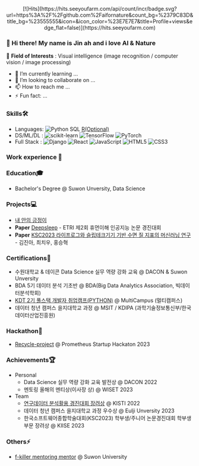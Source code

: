 <div align=center>
[![Hits](https://hits.seeyoufarm.com/api/count/incr/badge.svg?url=https%3A%2F%2Fgithub.com%2Faifornature&count_bg=%2379C83D&title_bg=%23555555&icon=&icon_color=%23E7E7E7&title=Profile+views&edge_flat=false)](https://hits.seeyoufarm.com)
</div>

### 👋 Hi there! My name is Jin ah and i love AI & Nature
👀 **Field of Interests** : Visual intelligence (image recognition / computer vision / image processing)
- 🌱 I’m currently learning ...
- 💞️ I’m looking to collaborate on ...
- 📫 How to reach me ...
- ⚡ Fun fact: ...

### Skills🛠️
- Languages: ![Python](https://img.shields.io/badge/Python-3776AB?style=flat&logo=python&logoColor=white) SQL [R(Optional)](https://img.shields.io/badge/R-276DC3?style=flat&logo=R&logoColor=white)
- DS/ML/DL : ![scikit-learn](https://img.shields.io/badge/sklearn-276DC3?style=flat&logo=R&logoColor=white) ![TensorFlow](https://img.shields.io/badge/TensorFlow-FF6F00?style=flat&logo=TensorFlow&logoColor=white) ![PyTorch](https://img.shields.io/badge/Pytorch-EE4C2C?style=flat&logo=Pytorch&logoColor=white)
- Full Stack : ![Django](https://img.shields.io/badge/Django-092E20?style=flat&logo=Django&logoColor=white) ![React](https://img.shields.io/badge/React-61DAFB?style=flat&logo=React&logoColor=white) ![JavaScript](https://img.shields.io/badge/JavaScript-F7DF1E?style=flat&logo=JavaScript&logoColor=white) ![HTML5](https://img.shields.io/badge/HTML5-E34F26?style=flat&logo=HTML5&logoColor=white) ![CSS3](https://img.shields.io/badge/CSS3-1572B6?style=flat&logo=CSS3&logoColor=white) 

### Work experience 👔

### Education🎓
- Bachelor's Degree @ Suwon Unversity, Data Science

### Projects💻
- [내 안의 긍정이](https://github.com/Dreamofheaven/inside_log)
- **Paper** [Deepsleep](https://github.com/whatareyoudoingz/ETRI-lifelog-data-project) - ETRI 제2회 휴먼이해 인공지능 논문 경진대회
- **Paper** [KSC2023 라이프로그와 슬립테크기기 기반 수면 질 지표의 머신러닝 연구](https://github.com/whatareyoudoingz/DeepSleep_project) - 김진아, 최치우, 홍승혁
### Certifications📜
- 수원대학교 & 데이콘 Data Science 실무 역량 강화 교육 @ DACON & Suwon Unversity 
- BDA 5기 데이터 분석 기초반 @ BDA(Big Data Analytics Association, 빅데이터분석학회) 
- [KDT 2기 풀스택](https://github.com/whatareyoudoingz/TIL)[ 개발자 취업캠프(PYTHON)](https://github.com/whatareyoudoingz/TIL_for_Backend) @ MultiCampus (멀티캠퍼스) 
- 데이터 청년 캠퍼스 을지대학교 과정 @ MSIT / KDIPA (과학기술정보통신부/한국데이터산업진흥원)
  
### Hackathon🌱
- [Recycle-project](https://github.com/Recycle-detection/recycle-project) @ Prometheus Startup Hackaton 2023
  
### Achievements🏆
- Personal
  - Data Science 실무 역량 강화 교육 발전상 @ DACON 2022
  - 멘토링 올해의 멘티상(이사장 상) @ WISET 2023
- Team
  - [연구데이터 분석활용 경진대회 장려상](https://github.com/Data-analysis-utilization-contest) @ KISTI 2022
  - 데이터 청년 캠퍼스 을지대학교 과정 우수상 @ Eulji Unversity 2023
  - 한국소프트웨어종합학술대회(KSC2023) 학부생/주니어 논문경진대회 학부생 부문 장려상 @ KIISE 2023
   
### Others⚡
- [f-killer mentoring mentor](https://github.com/whatareyoudoingz/f-killer) @ Suwon University
<!---
aifornature/aifornature is a ✨ special ✨ repository because its `README.md` (this file) appears on your GitHub profile.
You can click the Preview link to take a look at your changes.
--->
